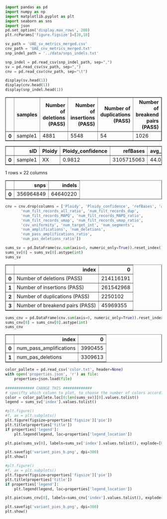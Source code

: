 ```python
import pandas as pd
import numpy as np
import matplotlib.pyplot as plt
import seaborn as sns
import json
pd.set_option('display.max_rows', 200)
plt.rcParams['figure.figsize']=[20,10]
```


```python
sv_path = 'UAE_sv_metrics_merged.csv'
cnv_path = 'UAE_cnv_metrics_merged.txt'
snp_indel_path = '../data/snps_indels.txt'

snp_indel = pd.read_csv(snp_indel_path, sep=",")
sv = pd.read_csv(sv_path, sep=",")
cnv = pd.read_csv(cnv_path, sep="\t")

display(sv.head(1))
display(cnv.head(1))
display(snp_indel.head(1))
```


<div>

<table border="1" class="dataframe">
  <thead>
    <tr style="text-align: right;">
      <th></th>
      <th>samples</th>
      <th>Number of deletions (PASS)</th>
      <th>Number of insertions (PASS)</th>
      <th>Number of duplications (PASS)</th>
      <th>Number of breakend pairs (PASS)</th>
    </tr>
  </thead>
  <tbody>
    <tr>
      <th>0</th>
      <td>sample1</td>
      <td>4881</td>
      <td>5548</td>
      <td>54</td>
      <td>1026</td>
    </tr>
  </tbody>
</table>
</div>



<div>

<table border="1" class="dataframe">
  <thead>
    <tr style="text-align: right;">
      <th></th>
      <th>sID</th>
      <th>Ploidy</th>
      <th>Ploidy_confidence</th>
      <th>refBases</th>
      <th>avg_align_cov</th>
      <th>num_align_records</th>
      <th>num_filt_records_all</th>
      <th>num_filt_records_all_ratio</th>
      <th>num_filt_records_dup</th>
      <th>num_filt_records_MAPQ</th>
      <th>...</th>
      <th>num_filt_records_umap_ratio</th>
      <th>cov_uniformity</th>
      <th>num_target_int</th>
      <th>num_segments</th>
      <th>num_amplifications</th>
      <th>num_deletions</th>
      <th>num_pass_amplifications</th>
      <th>num_pass_amplifications_ratio</th>
      <th>num_pas_deletions</th>
      <th>num_pas_deletions_ratio</th>
    </tr>
  </thead>
  <tbody>
    <tr>
      <th>0</th>
      <td>sample1</td>
      <td>XX</td>
      <td>0.9812</td>
      <td>3105715063</td>
      <td>44.04</td>
      <td>997849408</td>
      <td>68851034</td>
      <td>6.9</td>
      <td>0,0</td>
      <td>59989365</td>
      <td>...</td>
      <td>0.89</td>
      <td>0.14</td>
      <td>2430115</td>
      <td>1935</td>
      <td>163</td>
      <td>566</td>
      <td>88</td>
      <td>53.99</td>
      <td>70</td>
      <td>12.37</td>
    </tr>
  </tbody>
</table>
<p>1 rows × 22 columns</p>
</div>



<div>

<table border="1" class="dataframe">
  <thead>
    <tr style="text-align: right;">
      <th></th>
      <th>snps</th>
      <th>indels</th>
    </tr>
  </thead>
  <tbody>
    <tr>
      <th>0</th>
      <td>356964849</td>
      <td>64640220</td>
    </tr>
  </tbody>
</table>
</div>



```python
cnv = cnv.drop(columns = ['Ploidy', 'Ploidy_confidence', 'refBases', 'avg_align_cov', 'num_align_records', 'num_filt_records_all',
       'num_filt_records_all_ratio', 'num_filt_records_dup',
       'num_filt_records_MAPQ', 'num_filt_records_MAPQ_ratio',
       'num_filt_records_umap', 'num_filt_records_umap_ratio',
       'cov_uniformity', 'num_target_int', 'num_segments',
       'num_amplifications', 'num_deletions',
       'num_pass_amplifications_ratio',
       'num_pas_deletions_ratio'])
```


```python
sums_sv = pd.DataFrame(sv.sum(axis=0, numeric_only=True)).reset_index()
sums_sv[0] = sums_sv[0].astype(int)
sums_sv
```




<div>

<table border="1" class="dataframe">
  <thead>
    <tr style="text-align: right;">
      <th></th>
      <th>index</th>
      <th>0</th>
    </tr>
  </thead>
  <tbody>
    <tr>
      <th>0</th>
      <td>Number of deletions (PASS)</td>
      <td>214116191</td>
    </tr>
    <tr>
      <th>1</th>
      <td>Number of insertions (PASS)</td>
      <td>261542968</td>
    </tr>
    <tr>
      <th>2</th>
      <td>Number of duplications (PASS)</td>
      <td>2250102</td>
    </tr>
    <tr>
      <th>3</th>
      <td>Number of breakend pairs (PASS)</td>
      <td>45969355</td>
    </tr>
  </tbody>
</table>
</div>




```python
sums_cnv = pd.DataFrame(cnv.sum(axis=0, numeric_only=True)).reset_index()
sums_cnv[0] = sums_cnv[0].astype(int)
sums_cnv
```




<div>

<table border="1" class="dataframe">
  <thead>
    <tr style="text-align: right;">
      <th></th>
      <th>index</th>
      <th>0</th>
    </tr>
  </thead>
  <tbody>
    <tr>
      <th>0</th>
      <td>num_pass_amplifications</td>
      <td>3990455</td>
    </tr>
    <tr>
      <th>1</th>
      <td>num_pas_deletions</td>
      <td>3309613</td>
    </tr>
  </tbody>
</table>
</div>




```python
color_pallete = pd.read_csv('color.txt', header=None)
with open('properties.json', 'r') as file:
    properties=json.load(file)
    
############# CHANGE THIS #############
# specifty which column to plot, to choose the number of colors accordingly
color = color_pallete.loc[0:len(sums_sv)][0].values.tolist()
legend = sums_sv['index'].values.tolist()
```


```python
#plt.figure()
#f, ax = plt.subplots()
plt.figure(figsize=properties['figsize']['pie'])
plt.title(properties['title'])
if properties['legend']:
    plt.legend(legend, loc=properties['legend_location'])

plt.pie(sums_sv[0], labels=sums_sv['index'].values.tolist(), explode=[0.01,0.01,0.1,0.01], colors=color)

plt.savefig('variant_pies_b.png', dpi=300)
plt.show()
```




```python
#plt.figure()
#f, ax = plt.subplots()
plt.figure(figsize=properties['figsize']['pie'])
plt.title(properties['title'])
if properties['legend']:
    plt.legend(legend, loc=properties['legend_location'])

plt.pie(sums_cnv[0], labels=sums_cnv['index'].values.tolist(), explode=[0.01,0.01], colors=color)

plt.savefig('variant_pies_b.png', dpi=300)
plt.show()
```
   



```python

```
